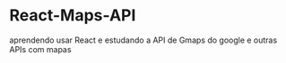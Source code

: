 # React-Maps-API
aprendendo usar React e estudando a API de Gmaps do google e outras APIs com mapas

